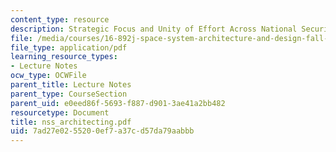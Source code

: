 ```yaml
---
content_type: resource
description: Strategic Focus and Unity of Effort Across National Security Space.
file: /media/courses/16-892j-space-system-architecture-and-design-fall-2004/7ad27e0255200ef7a37cd57da79aabbb_nss_architecting.pdf
file_type: application/pdf
learning_resource_types:
- Lecture Notes
ocw_type: OCWFile
parent_title: Lecture Notes
parent_type: CourseSection
parent_uid: e0eed86f-5693-f887-d901-3ae41a2bb482
resourcetype: Document
title: nss_architecting.pdf
uid: 7ad27e02-5520-0ef7-a37c-d57da79aabbb
---
```

